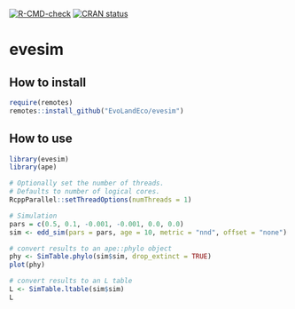 <!-- badges: start -->
[![R-CMD-check](https://github.com/EvoLandEco/evesim/actions/workflows/R-CMD-check.yaml/badge.svg)](https://github.com/EvoLandEco/evesim/actions/workflows/R-CMD-check.yaml)
[![CRAN status](https://www.r-pkg.org/badges/version/eve)](https://CRAN.R-project.org/package=eve)
<!-- badges: end -->

# evesim

## How to install
```R
require(remotes)
remotes::install_github("EvoLandEco/evesim")
```

## How to use

```R
library(evesim)
library(ape)

# Optionally set the number of threads.
# Defaults to number of logical cores.
RcppParallel::setThreadOptions(numThreads = 1)

# Simulation
pars = c(0.5, 0.1, -0.001, -0.001, 0.0, 0.0)
sim <- edd_sim(pars = pars, age = 10, metric = "nnd", offset = "none")

# convert results to an ape::phylo object
phy <- SimTable.phylo(sim$sim, drop_extinct = TRUE)
plot(phy)

# convert results to an L table
L <- SimTable.ltable(sim$sim)
L
```

